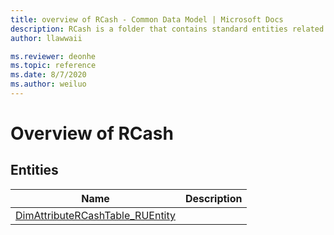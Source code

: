 ```yaml
---
title: overview of RCash - Common Data Model | Microsoft Docs
description: RCash is a folder that contains standard entities related to the Common Data Model.
author: llawwaii

ms.reviewer: deonhe
ms.topic: reference
ms.date: 8/7/2020
ms.author: weiluo
---
```


# Overview of RCash


## Entities

|Name|Description|
|---|---|
|[DimAttributeRCashTable_RUEntity](DimAttributeRCashTable_RUEntity.md)||
